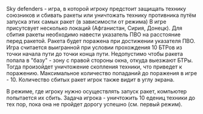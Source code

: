 Sky defenders - игра, в которой игроку предстоит защищать технику союзников и сбивать ракеты или уничтожать технику противника путём запуска этих самых ракет (в зависимости от режима)
В игре присутсвует несколько локаций (Афганистан, Сирия, Донецк).
Для сбития ракеты необходимо навести указатель ПВО на расстояние перед ракетой. Ракета будет поражена при достижении указателя ПВО.
Игра считается выигранной при условии прохождения 10 БТРов из точки начала пути до точки конца пути. Недопустимо чтобы ракета попала в "базу" - зону с правой стороны окна, откуда выезжают БТРы.
Тогда произойдет уничтожение скопления техники, что приведет к поражению.
Максимальное количество попаданий до поражения в игре - 10.
Количество сбитых ракет игрок также видит в углу экрана.

В режиме, где игроку нужно осуществлять запуск ракет, компьютер попытается их сбить.
Задача игрока - уничтожить 10 едениц техники до тех пор, пока она не пройдет дорогу успешно (см. первый режим).
